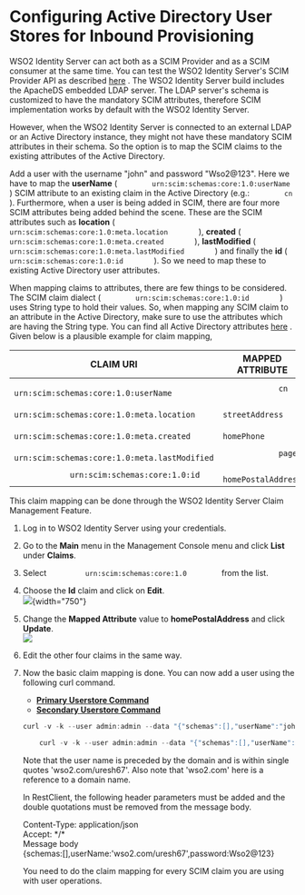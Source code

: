 # Configuring Active Directory User Stores for Inbound Provisioning

WSO2 Identity Server can act both as a SCIM Provider and as a SCIM
consumer at the same time. You can test the WSO2 Identity Server's SCIM
Provider API as described [here](_SCIM_1.1_APIs_) . The WSO2 Identity
Server build includes the ApacheDS embedded LDAP server. The LDAP
server's schema is customized to have the mandatory SCIM attributes,
therefore SCIM implementation works by default with the WSO2 Identity
Server.

However, when the WSO2 Identity Server is connected to an external LDAP
or an Active Directory instance, they might not have these mandatory
SCIM attributes in their schema. So the option is to map the SCIM claims
to the existing attributes of the Active Directory.

Add a user with the username "john" and password "Wso2@123". Here we
have to map the **userName** (
`         urn:scim:schemas:core:1.0:userName        ` ) SCIM attribute
to an existing claim in the Active Directory (e.g.:
`         cn        ` ). Furthermore, when a user is being added in
SCIM, there are four more SCIM attributes being added behind the scene.
These are the SCIM attributes such as **location** (
`         urn:scim:schemas:core:1.0:meta.location        ` ),
**created** ( `         urn:scim:schemas:core:1.0:meta.created        `
), **lastModified** (
`         urn:scim:schemas:core:1.0:meta.lastModified        ` ) and
finally the **id** ( `         urn:scim:schemas:core:1.0:id        ` ).
So we need to map these to existing Active Directory user attributes.

When mapping claims to attributes, there are few things to be
considered. The SCIM claim dialect (
`         urn:scim:schemas:core:1.0:id        ` ) uses String type to
hold their values. So, when mapping any SCIM claim to an attribute in
the Active Directory, make sure to use the attributes which are having
the String type. You can find all Active Directory attributes
[here](http://www.kouti.com/tables/userattributes.htm) . Given below is
a plausible example for claim mapping,

| CLAIM URI                                                              | MAPPED ATTRIBUTE                             |
|------------------------------------------------------------------------|----------------------------------------------|
| `             urn:scim:schemas:core:1.0:userName            `          | `             cn            `                |
| `             urn:scim:schemas:core:1.0:meta.location            `     | `             streetAddress            `     |
| `             urn:scim:schemas:core:1.0:meta.created            `      | `             homePhone            `         |
| `             urn:scim:schemas:core:1.0:meta.lastModified            ` | `             pager            `             |
| `             urn:scim:schemas:core:1.0:id            `                | `             homePostalAddress            ` |

This claim mapping can be done through the WSO2 Identity Server Claim
Management Feature.

1.  Log in to WSO2 Identity Server using your credentials.
2.  Go to the **Main** menu in the Management Console menu and click
    **List** under **Claims**.
3.  Select `          urn:scim:schemas:core:1.0         ` from the list.
4.  Choose the **Id** claim and click on **Edit**.  
    ![](attachments/103330195/103330197.png){width="750"}
5.  Change the **Mapped Attribute** value to **homePostalAddress** and
    click **Update**.  
    ![](attachments/103330195/103330196.png)
6.  Edit the other four claims in the same way.
7.  Now the basic claim mapping is done. You can now add a user using
    the following curl command.

    -   [**Primary Userstore
        Command**](#cb107e60bba448e9b37c8890a3ca2b50)
    -   [**Secondary Userstore
        Command**](#db004dae2b9d46aeb721b4a67b775464)

    ``` java
    curl -v -k --user admin:admin --data "{"schemas":[],"userName":"john","password":"Wso2@123"}" --header "Content-Type:application/json" https://localhost:9443/wso2/scim/Users
    ```

    ``` java
        curl -v -k --user admin:admin --data "{"schemas":[],"userName":'wso2.com/uresh67',"password":"Wso2@123"}" --header "Content-Type:application/json" https://localhost:9443/wso2/scim/Users
    ```

    Note that the user name is preceded by the domain and is within
    single quotes 'wso2.com/uresh67'. Also note that 'wso2.com' here is
    a reference to a domain name.

    In RestClient, the following header parameters must be added and the
    double quotations must be removed from the message body.

    Content-Type: application/json  
    Accept: \*/\*  
    Message body  
    {schemas:\[\],userName:'wso2.com/uresh67',password:Wso2@123}

    You need to do the claim mapping for every SCIM claim you are using
    with user operations.
